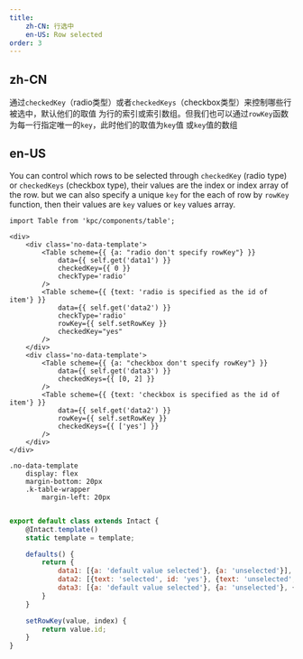 ```yaml
---
title: 
    zh-CN: 行选中
    en-US: Row selected
order: 3
---
```


## zh-CN

通过`checkedKey`（radio类型）或者`checkedKeys`（checkbox类型）来控制哪些行被选中，默认他们的取值
为行的索引或索引数组。但我们也可以通过`rowKey`函数为每一行指定唯一的`key`，此时他们的取值为`key`值
或`key`值的数组

## en-US

You can control which rows to be selected through `checkedKey` (radio type) or `checkedKeys` (checkbox type), their values ​​are the index or index array of the row. but we can also specify a unique `key` for the each of row by `rowKey` function, then their values are `key` values or `key` values array.

```vdt
import Table from 'kpc/components/table';

<div>
    <div class='no-data-template'>
        <Table scheme={{ {a: "radio don't specify rowKey"} }}
            data={{ self.get('data1') }}
            checkedKey={{ 0 }}
            checkType='radio'
        />
        <Table scheme={{ {text: 'radio is specified as the id of item'} }} 
            data={{ self.get('data2') }} 
            checkType='radio' 
            rowKey={{ self.setRowKey }}  
            checkedKey="yes"
        />
    </div>
    <div class='no-data-template'>
        <Table scheme={{ {a: "checkbox don't specify rowKey"} }} 
            data={{ self.get('data3') }} 
            checkedKeys={{ [0, 2] }}
        />
        <Table scheme={{ {text: 'checkbox is specified as the id of item'} }} 
            data={{ self.get('data2') }} 
            rowKey={{ self.setRowKey }} 
            checkedKeys={{ ['yes'] }}
        />
    </div>
</div>
```

```styl
.no-data-template
    display: flex
    margin-bottom: 20px
    .k-table-wrapper
        margin-left: 20px
```

```js

export default class extends Intact {
    @Intact.template()
    static template = template;

    defaults() {
        return {
            data1: [{a: 'default value selected'}, {a: 'unselected'}],
            data2: [{text: 'selected', id: 'yes'}, {text: 'unselected', id: 'no'}],
            data3: [{a: 'default value selected'}, {a: 'unselected'}, {a: 'default value selected，it can set many value'}],
        }
    }

    setRowKey(value, index) {
        return value.id;
    }
}
```
